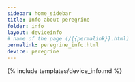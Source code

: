 ```yaml
---
sidebar: home_sidebar
title: Info about peregrine
folder: info
layout: deviceinfo
# name of the page (/{{permalink}}.html)
permalink: peregrine_info.html
device: peregrine
---
```

{% include templates/device_info.md %}
